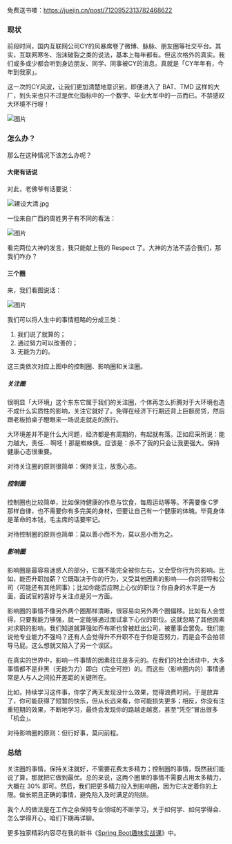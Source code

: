 免费送书喽：https://juejin.cn/post/7120952313782468622

### 现状

前段时间，国内互联网公司CY的风暴席卷了微博、脉脉、朋友圈等社交平台。其实，互联网寒冬、泡沫破裂之类的说法，基本上每年都有。但这次格外的真实。我们或多或少都会听到身边朋友、同学、同事被CY的消息。真就是「CY年年有，今年到我家」。

这一次的CY风波，让我们更加清楚地意识到，即便进入了 BAT、TMD 这样的大厂，到头来也只不过是优化指标中的一个数字、毕业大军中的一员而已。不禁感叹大环境不行呀！

![图片](https://p3-juejin.byteimg.com/tos-cn-i-k3u1fbpfcp/7b11b0e30bb14521aec3f90026de94ad~tplv-k3u1fbpfcp-zoom-1.image)

### 怎么办？

那么在这种情况下该怎么办呢？




#### 大佬有话说

对此，老佛爷有话要说：


![建设大清.jpg](https://p9-juejin.byteimg.com/tos-cn-i-k3u1fbpfcp/5bc5770367f64b7c9a873764f033d7b2~tplv-k3u1fbpfcp-watermark.image?)




一位来自广西的周姓男子有不同的看法：

![图片](https://p3-juejin.byteimg.com/tos-cn-i-k3u1fbpfcp/11a32f569e74483bb6f4e41870edfb13~tplv-k3u1fbpfcp-zoom-1.image)

看完两位大神的发言，我只能献上我的 Respect 了。大神的方法不适合我们，那我们咋办？




#### 三个圈

来，我们看图说话：

![图片](https://p3-juejin.byteimg.com/tos-cn-i-k3u1fbpfcp/230e366b33a747c5bc029848faeb3ba9~tplv-k3u1fbpfcp-zoom-1.image)




我们可以将人生中的事情粗略的分成三类：

1.  我们说了就算的；
1.  通过努力可以改善的；
1.  无能为力的。

这三类依次对应上图中的控制圈、影响圈和关注圈。

##### 关注圈

很明显「大环境」这个东东它属于我们的关注圈，个体再怎么折腾对于大环境也造不成什么实质性的影响，关注它就好了。免得在经济下行期还背上巨额房贷，然后跟老板拍桌子瞪眼来一场说走就走的旅行。

大环境差并不是什么大问题，经济都是有周期的，有起就有落。正如尼采所说：能力越大，责任... 啊呸！那是蜘蛛侠。应该是：杀不了我的只会让我更强大。保持健康心态很重要。

对待关注圈的原则很简单：保持关注，放宽心态。




##### 控制圈

控制圈也比较简单，比如保持健康的作息与饮食，每周运动等等。不需要像 C罗那样自律，也不需要你有多完美的身材，但要让自己有一个健康的体魄。毕竟身体是革命的本钱，毛主席的话要牢记。

对待控制圈的原则也简单：莫以善小而不为，莫以恶小而为之。




##### 影响圈

影响圈是最容易迷惑人的部分，它既不能完全被你左右，又会受你行为的影响。比如，能否升职加薪？它既取决于你的行为，又受其他因素的影响——你的领导和公司（可能还有其他同事）；比如你能否应聘上心仪的职位？你自身的水平是一方面，面试官的喜好与关注点是另一方面。

影响圈的事情不像另外两个圈那样清晰，很容易向另外两个圈偏移。比如有人会觉得，只要我能力够强，就一定能够通过面试拿下心仪的职位。这就忽略了其他因素对求职的影响，我们知道就算强如乔布斯也曾被赶出公司，被董事会罢免。我们能说他专业能力不强吗？还有人会觉得升不升职不在于你是否努力，而是会不会拍领导马屁。这么想就又陷入了另一个误区。

在真实的世界中，影响一件事情的因素往往是多元的。在我们的社会活动中，大多事情都不是非黑（无能为力）即白（完全可控）的。而这些（影响圈内的）事情通常是人与人之间拉开差距的关键所在。

比如，持续学习这件事，你学了两天发现没什么效果，觉得浪费时间，于是放弃了，你可能获得了短暂的快乐，但从长远来看，你可能损失更多；相反，你没有注重短期的效果，不断地学习，最终会发现你的路越走越宽，甚至“凭空”冒出很多「机会」。

对待影响圈的原则：但行好事，莫问前程。




### 总结

关注圈的事情，保持关注就好，不需要花费太多精力；控制圈的事情，既然我们能说了算，那就把它做到最优。总的来说，这两个圈里的事情不需要占用太多精力，大概在 30% 即可。然后，我们把更多精力投入到影响圈，因为它决定着你的上限。做长期且正确的事情，避免陷入及时满足的陷阱。

我个人的做法是在工作之余保持专业领域的不断学习，关于如何学、如何学得会、怎么学得开心，咱们下期再详聊。

更多独家精彩内容尽在我的新书《[Spring Boot趣味实战课](https://item.jd.com/13724304.html)》中。